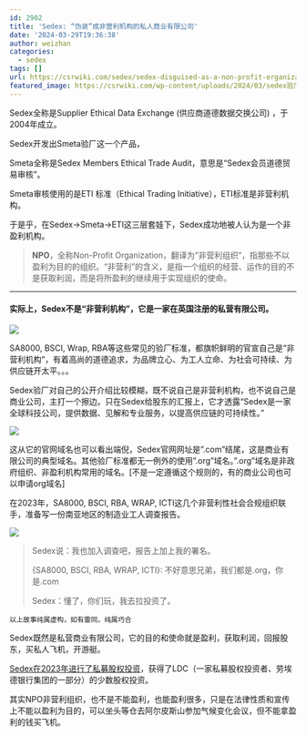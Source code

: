 ```yaml
---
id: 2902
title: 'Sedex: “伪装”成非营利机构的私人商业有限公司'
date: '2024-03-29T19:36:38'
author: weizhan
categories:
  - sedex
tags: []
url: https://csrwiki.com/sedex/sedex-disguised-as-a-non-profit-organization
featured_image: https://csrwiki.com/wp-content/uploads/2024/03/sedex验厂.webp
---
```


Sedex全称是Supplier Ethical Data Exchange (供应商道德数据交换公司) ，于2004年成立。

Sedex开发出Smeta验厂这一个产品，

Smeta全称是Sedex Members Ethical Trade Audit，意思是“Sedex会员道德贸易审核”。

Smeta审核使用的是ETI 标准（Ethical Trading Initiative），ETI标准是非营利机构。

于是乎，在Sedex→Smeta→ETI这三层套娃下，Sedex成功地被人认为是一个非盈利机构。

> **NPO**，全称Non-Profit Organization，翻译为”非营利组织”，指那些不以盈利为目的的组织。“非营利”的含义，是指一个组织的经营、运作的目的不是获取利润，而是将所盈利的继续用于实现组织的使命。

***

#### **实际上，Sedex不是“非营利机构”，它是一家在英国注册的私营有限公司。**

![](https://csrwiki.com/wp-content/uploads/2024/03/sedex验厂-1024x291.webp)

SA8000, BSCI, Wrap, RBA等这些常见的验厂标准，都旗帜鲜明的官宣自己是“非营利机构”，有着高尚的道德追求，为品牌立心、为工人立命、为社会可持续、为供应链开太平。。。

Sedex验厂对自己的公开介绍比较模糊，既不说自己是非营利机构，也不说自己是商业公司，主打一个擦边。只在Sedex给股东的汇报上，它才透露“Sedex是一家全球科技公司，提供数据、见解和专业服务，以提高供应链的可持续性。”

![](https://csrwiki.com/wp-content/uploads/2024/03/Sedex私营企业.png)

这从它的官网域名也可以看出端倪，Sedex官网网址是”.com”结尾，这是商业有限公司的典型域名。其他验厂标准都无一例外的使用”.org”域名。”.org”域名是非政府组织、非盈利机构常用的域名。\[不是一定遵循这个规则的，有的商业公司也可以申请org域名]

在2023年，SA8000, BSCI, RBA, WRAP, ICTI这几个非营利性社会合规组织联手，准备写一份南亚地区的制造业工人调查报告。

![](https://csrwiki.com/wp-content/uploads/2024/03/验厂标准联合.webp)

> Sedex说：我也加入调查吧，报告上加上我的署名。
>
> {SA8000, BSCI, RBA, WRAP, ICTI}: 不好意思兄弟，我们都是.org，你是.com
>
> Sedex：懂了，你们玩，我去拉投资了。

```
以上故事纯属虚构，如有雷同，纯属巧合
```

Sedex既然是私营商业有限公司，它的目的和使命就是盈利，获取利润，回报股东，买私人飞机，开游艇。

[Sedex在2023年进行了私募股权投资](https://csrwiki.com/sedex-is-racing-on-the-path-of-commercialization/)，获得了LDC（一家私募股权投资者、劳埃德银行集团的一部分）的少数股权投资。

其实NPO非营利组织，也不是不能盈利，也能盈利很多，只是在法律性质和宣传上不能以盈利为目的，可以坐头等仓去阿尔皮斯山参加气候变化会议，但不能拿盈利的钱买飞机。
